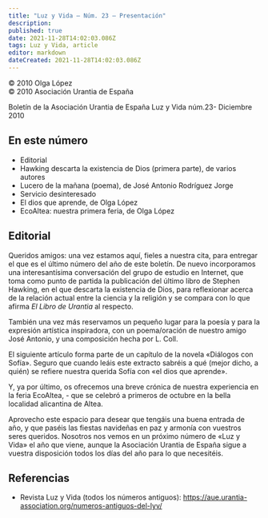 ```yaml
---
title: "Luz y Vida — Núm. 23 — Presentación"
description: 
published: true
date: 2021-11-28T14:02:03.086Z
tags: Luz y Vida, article
editor: markdown
dateCreated: 2021-11-28T14:02:03.086Z
---
```


<p class="v-card v-sheet theme--light grey lighten-3 px-2">© 2010 Olga López<br>© 2010 Asociación Urantia de España</p>

Boletín de la Asociación Urantia de España
Luz y Vida núm.23- Diciembre 2010

## En este número

- Editorial
- Hawking descarta la existencia de Dios (primera parte), de varios autores
- Lucero de la mañana (poema), de José Antonio Rodríguez Jorge
- Servicio desinteresado
- El dios que aprende, de Olga López
- EcoAltea: nuestra primera feria, de Olga López

## Editorial

Queridos amigos: una vez estamos aquí, fieles a nuestra cita, para entregar el que es el último número del año de este boletín. De nuevo incorporamos una interesantísima conversación del grupo de estudio en Internet, que toma como punto de partida la publicación del último libro de Stephen Hawking, en el que descarta la existencia de Dios, para reflexionar acerca de la relación actual entre la ciencia y la religión y se compara con lo que afirma _El Libro de Urantia_ al respecto.

También una vez más reservamos un pequeño lugar para la poesía y para la expresión artística inspiradora, con un poema/oración de nuestro amigo José Antonio, y una composición hecha por L. Coll.

El siguiente artículo forma parte de un capítulo de la novela «Diálogos con Sofía». Seguro que cuando leáis este extracto sabréis a qué (mejor dicho, a quién) se refiere nuestra querida Sofía con «el dios que aprende».

Y, ya por último, os ofrecemos una breve crónica de nuestra experiencia en la feria EcoAltea, - que se celebró a primeros de octubre en la bella localidad alicantina de Altea.

Aprovecho este espacio para desear que tengáis una buena entrada de año, y que paséis las fiestas navideñas en paz y armonía con vuestros seres queridos. Nosotros nos vemos en un próximo número de «Luz y Vida» el año que viene, aunque la Asociación Urantia de España sigue a vuestra disposición todos los días del año para lo que necesitéis.

## Referencias

- Revista Luz y Vida (todos los números antiguos): https://aue.urantia-association.org/numeros-antiguos-del-lyv/